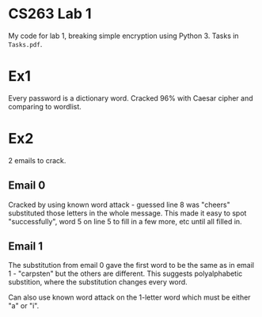 # CS263 Lab 1

My code for lab 1, breaking simple encryption using Python 3. Tasks in `Tasks.pdf`.

# Ex1

Every password is a dictionary word. Cracked 96% with Caesar cipher and comparing to wordlist.

# Ex2

2 emails to crack.

## Email 0

Cracked by using known word attack - guessed line 8 was "cheers" substituted those letters in the whole message. This made it easy to spot "successfully", word 5 on line 5 to fill in a few more, etc until all filled in.

## Email 1

The substitution from email 0 gave the first word to be the same as in email 1 - "carpsten" but the others are different. This suggests polyalphabetic substition, where the substitution changes every word.

Can also use known word attack on the 1-letter word which must be either "a" or "i".